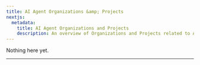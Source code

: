 ```yaml
---
title: AI Agent Organizations &amp; Projects
nextjs:
  metadata:
    title: AI Agent Organizations and Projects
    description: An overview of Organizations and Projects related to AI Agents.
---
```


Nothing here yet.

---
